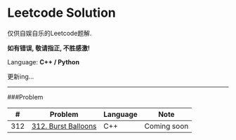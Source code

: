 Leetcode Solution
===

仅供自娱自乐的Leetcode题解. 

**如有错误, 敬请指正, 不胜感激!**

Language: **C++ / Python**

更新ing...

---
###Problem

| \# | Problem | Language | Note | 
|----|---------|----------|------| 
| 312 | [312. Burst Balloons](https://github.com/youngyf/leetcode/blob/master/solution/312.%20Burst%20Balloons/Burst_Balloons.cpp) | C++ | Coming soon |


